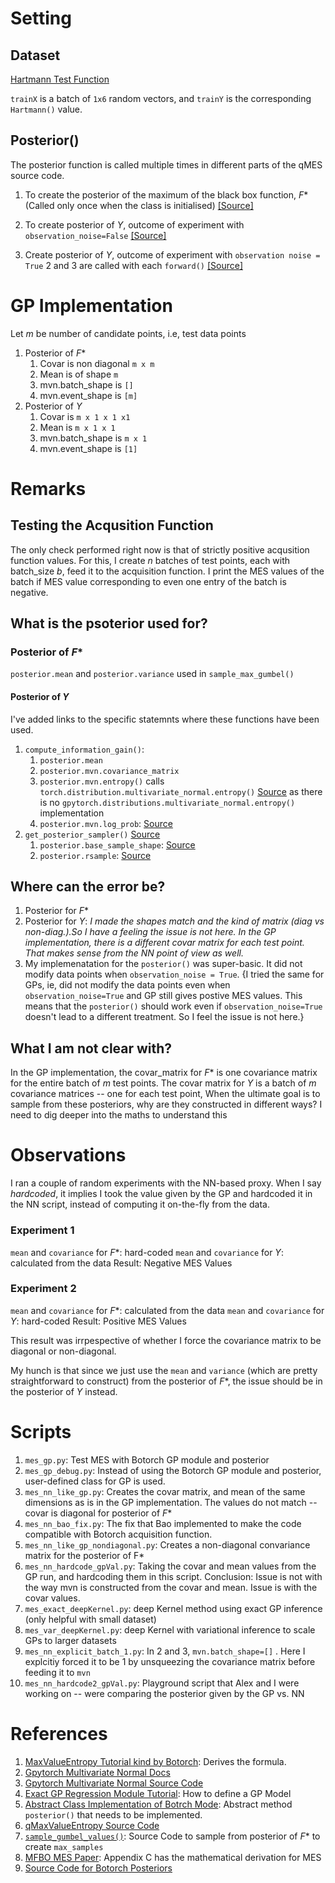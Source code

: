 # Setting

## Dataset
[Hartmann Test Function](https://github.com/pytorch/botorch/blob/main/botorch/test_functions/synthetic.py#L305)

`trainX` is a batch of `1x6` random vectors, and `trainY` is the corresponding `Hartmann()` value.

## Posterior()
The posterior function is called multiple times in different parts of the qMES source code.
 1. To create the posterior of the maximum of the black box function, $F*$ (Called only once when the class is initialised) [[Source]](https://github.com/pytorch/botorch/blob/main/botorch/acquisition/max_value_entropy_search.py#L918)
 2. To create posterior of $Y$, outcome of experiment with `observation_noise=False` [[Source]](https://github.com/pytorch/botorch/blob/041125fe3bd022693b90f157d675f492463f67ce/botorch/acquisition/max_value_entropy_search.py#L127)

 3. Create posterior of $Y$, outcome of experiment with `observation noise = True` 
 2 and 3 are called with each `forward()` [[Source]](https://github.com/pytorch/botorch/blob/main/botorch/acquisition/max_value_entropy_search.py#L428)

# GP Implementation
Let $m$ be number of candidate points, i.e, test data points
1. Posterior of $F*$ 
    1. Covar is non diagonal `m x m`
    2. Mean is of shape `m`
    3. mvn.batch_shape is `[]`
    4. mvn.event_shape is `[m]`
2. Posterior of $Y$
    1. Covar is `m x 1 x 1 x1`
    2. Mean is `m x 1 x 1`
    3. mvn.batch_shape is `m x 1`
    4. mvn.event_shape is `[1]`

# Remarks
## Testing the Acqusition Function
The only check performed right now is that of strictly positive acqusition function values. For this, I create $n$ batches of test points, each with batch_size $b$, feed it to the acquisition function. I print the MES values of the batch if MES value corresponding to even one entry of the batch is negative.


## What is the psoterior used for?

### Posterior of $F*$
`posterior.mean` and `posterior.variance` used in `sample_max_gumbel()`

#### Posterior of $Y$
I've added links to the specific statemnts where these functions have been used.
1. `compute_information_gain()`:
    1. `posterior.mean`
    2. `posterior.mvn.covariance_matrix`
    3. `posterior.mvn.entropy()` calls `torch.distribution.multivariate_normal.entropy()` [Source](https://pytorch.org/docs/stable/_modules/torch/distributions/multivariate_normal.html#MultivariateNormal.entropy) as there is no `gpytorch.distributions.multivariate_normal.entropy()` implementation
    4. `posterior.mvn.log_prob`: [Source](https://github.com/cornellius-gp/gpytorch/blob/master/gpytorch/distributions/multivariate_normal.py#L165)
2. `get_posterior_sampler()` [Source](https://github.com/pytorch/botorch/blob/main/botorch/acquisition/max_value_entropy_search.py#L440)
    1. `posterior.base_sample_shape`: [Source](https://github.com/pytorch/botorch/blob/main/botorch/posteriors/gpytorch.py#L71)
    2. `posterior.rsample`: [Source](https://github.com/pytorch/botorch/blob/main/botorch/posteriors/gpytorch.py#L140)

## Where can the error be?
1. Posterior for $F*$
2. Posterior for $Y$: *I made the shapes match and the kind of matrix (diag vs non-diag.).So I have a feeling the issue is not here. In the GP implementation, there is a different covar matrix for each test point. That makes sense from the NN point of view as well.*
3. My implemenatation for the `posterior()` was super-basic. It did not modify  data points when `observation_noise = True`. {I tried the same for GPs, ie, did not modify the data points even when `observation_noise=True` and GP still gives postive MES values. This means that the `posterior()` should work even if `observation_noise=True` doesn't lead to a different treatment. So I feel the issue is not here.}

## What I am not clear with? 
In the GP implementation, the covar_matrix for $F*$ is one covariance matrix for the entire batch of $m$ test points. The covar matrix for $Y$ is a batch of $m$ covariance matrices -- one for each test point, When the ultimate goal is to sample from these posteriors, why are they constructed in different ways? I need to dig deeper into the maths to understand this

# Observations
I ran a couple of random experiments with the NN-based proxy. When I say *hardcoded*, it implies I took the value given by the GP and hardcoded it in the NN script, instead of computing it on-the-fly from the data.

### Experiment 1
`mean` and `covariance` for $F*$: hard-coded
`mean` and `covariance` for $Y$: calculated from the data
Result: Negative MES Values

### Experiment 2
`mean` and `covariance` for $F*$: calculated from the data
`mean` and `covariance` for $Y$: hard-coded
Result: Positive MES Values

This result was irrpespective of whether I force the covariance matrix to be diagonal or non-diagonal. 

My hunch is that since we just use the `mean` and `variance` (which are  pretty straightforward to construct) from the posterior of $F*$, the issue should be in the posterior of $Y$ instead.

### 

# Scripts
1. `mes_gp.py`: Test MES with Botorch GP module and posterior
2. `mes_gp_debug.py`: Instead of using the Botorch GP module and posterior, user-defined class for GP is used.
3. `mes_nn_like_gp.py`: Creates the covar matrix, and mean of the same dimensions as is in the GP implementation. The values do not match -- covar is diagonal for posterior of $F*$
4. `mes_nn_bao_fix.py`: The fix that Bao implemented to make the code compatible with Botorch acquisition function.
5. `mes_nn_like_gp_nondiagonal.py`: Creates a non-diagonal convariance matrix for the posterior of F*
6. `mes_nn_hardcode_gpVal.py`: Taking the covar and mean values from the GP run, and hardcoding them in this script. Conclusion: Issue is not with the way mvn is constructed from the covar and mean. Issue is with the covar values.
7. `mes_exact_deepKernel.py`: deep Kernel method using exact GP inference (only helpful with small dataset)
8. `mes_var_deepKernel.py`: deep Kernel with variational inference to scale GPs to larger datasets
9. `mes_nn_explicit_batch_1.py`: In 2 and 3, `mvn.batch_shape=[]` . Here I explcitiy forced it to be 1 by unsqueezing the covariance matrix before feeding it to `mvn`
10. `mes_nn_hardcode2_gpVal.py`: Playground script that Alex and I were working on -- were comparing the posterior given by the GP vs. NN

# References
1. [MaxValueEntropy Tutorial kind by Botorch](https://botorch.org/tutorials/max_value_entropy): Derives the formula.
2. [Gpytorch Multivariate Normal Docs](https://docs.gpytorch.ai/en/stable/distributions.html#multivariatenormal)
3. [Gpytorch Multivariate Normal Source Code](https://github.com/cornellius-gp/gpytorch/blob/master/gpytorch/distributions/multivariate_normal.py)
4. [Exact GP Regression Module Tutorial](https://docs.gpytorch.ai/en/stable/examples/01_Exact_GPs/Simple_GP_Regression.html): How to define a GP Model
5. [Abstract Class Implementation of Botrch Mode](https://github.com/pytorch/botorch/blob/main/botorch/models/model.py#L46): Abstract method `posterior()` that needs to be implemented.
6. [qMaxValueEntropy Source Code](https://github.com/pytorch/botorch/blob/main/botorch/acquisition/max_value_entropy_search.py#L300)
8. [`sample_gumbel_values()`](https://github.com/pytorch/botorch/blob/main/botorch/acquisition/max_value_entropy_search.py#L893): Source Code to sample from posterior of $F*$ to create `max_samples`
9. [MFBO MES Paper](https://arxiv.org/pdf/1901.08275.pdf): Appendix C has the mathematical derivation for MES 
10. [Source Code for Botorch Posteriors](https://botorch.org/api/_modules/botorch/posteriors/gpytorch.html)